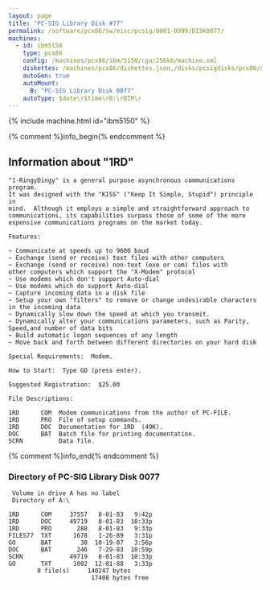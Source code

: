 ```yaml
---
layout: page
title: "PC-SIG Library Disk #77"
permalink: /software/pcx86/sw/misc/pcsig/0001-0999/DISK0077/
machines:
  - id: ibm5150
    type: pcx86
    config: /machines/pcx86/ibm/5150/cga/256kb/machine.xml
    diskettes: /machines/pcx86/diskettes.json,/disks/pcsigdisks/pcx86/diskettes.json
    autoGen: true
    autoMount:
      B: "PC-SIG Library Disk 0077"
    autoType: $date\r$time\rB:\rDIR\r
---
```


{% include machine.html id="ibm5150" %}

{% comment %}info_begin{% endcomment %}

## Information about "1RD"

    "1-RingyDingy" is a general purpose asynchronous communications program.
    It was designed with the "KISS" ("Keep It Simple, Stupid") principle in
    mind.  Although it employs a simple and straightforward approach to
    communications, its capabilities surpass those of some of the more
    expensive communications programs on the market today.
    
    Features:
    
    ~ Communicate at speeds up to 9600 baud
    ~ Exchange (send or receive) text files with other computers
    ~ Exchange (send or receive) non-text (exe or com) files with
    other computers which support the "X-Modem" protocol
    ~ Use modems which don't support Auto-dial
    ~ Use modems which do support Auto-dial
    ~ Capture incoming data in a disk file
    ~ Setup your own "filters" to remove or change undesirable characters
    in the incoming data
    ~ Dynamically slow down the speed at which you transmit.
    ~ Dynamically alter your communications parameters, such as Parity,
    Speed,and number of data bits
    ~ Build automatic logon sequences of any length
    ~ Move back and forth between different directories on your hard disk
    
    Special Requirements:  Modem.
    
    How to Start:  Type GO (press enter).
    
    Suggested Registration:  $25.00
    
    File Descriptions:
    
    1RD      COM  Modem communications from the author of PC-FILE.
    1RD      PRO  File of setup commands.
    1RD      DOC  Documentation for 1RD  (49K).
    DOC      BAT  Batch file for printing documentation.
    SCRN          Data file.
{% comment %}info_end{% endcomment %}


### Directory of PC-SIG Library Disk 0077

     Volume in drive A has no label
     Directory of A:\

    1RD      COM     37557   8-01-83   9:42p
    1RD      DOC     49719   8-01-83  10:33p
    1RD      PRO       288   8-01-83   9:33p
    FILES77  TXT      1678   1-26-89   3:31p
    GO       BAT        38  10-19-87   3:56p
    DOC      BAT       246   7-29-83  10:59p
    SCRN             49719   8-01-83  10:33p
    GO       TXT      1002  12-01-88   3:33p
            8 file(s)     140247 bytes
                           17408 bytes free
